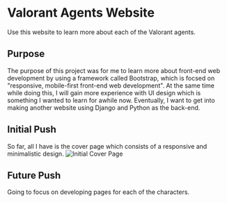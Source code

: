 # Valorant Agents Website
Use this website to learn more about each of the Valorant agents.

## Purpose
The purpose of this project was for me to learn more about front-end web development by using a framework called Bootstrap, which is focsed on "responsive, mobile-first front-end web development". At the same time while doing this, I will gain more experience with UI design which is something I wanted to learn for awhile now. Eventually, I want to get into making another website using Django and Python as the back-end.

## Initial Push
So far, all I have is the cover page which consists of a responsive and minimalistic design.
![Initial Cover Page](https://i.imgur.com/g1Y2MLf.png)

## Future Push
Going to focus on developing pages for each of the characters.
